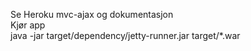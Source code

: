 Se Heroku mvc-ajax og dokumentasjon</br>
Kjør app  </br>
java -jar target/dependency/jetty-runner.jar target/*.war
